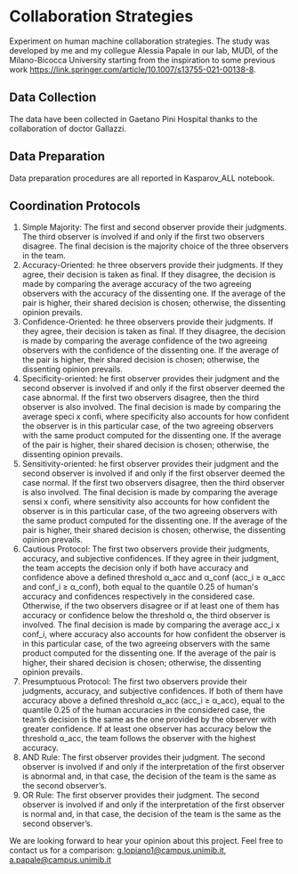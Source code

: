 # Collaboration Strategies
 Experiment on human machine collaboration strategies. 
 The study was developed by me and my collegue Alessia Papale in our lab, MUDI, of the Milano-Bicocca University starting from the inspiration to some previous work https://link.springer.com/article/10.1007/s13755-021-00138-8.

## Data Collection
The data have been collected in Gaetano Pini Hospital thanks to the collaboration of doctor Gallazzi.

## Data Preparation
Data preparation procedures are all reported in Kasparov_ALL notebook.

## Coordination Protocols 

1. Simple Majority: The first and second observer provide their judgments. The third observer is involved if and only if the first two observers disagree. The final decision is the majority choice of the three observers in the team. 
2. Accuracy-Oriented: he three observers provide their judgments. If they agree, their decision is taken as final. If they disagree, the decision is made by comparing the average accuracy of the two agreeing observers with the accuracy of the dissenting one. If the average of the pair is higher, their shared decision is chosen; otherwise, the dissenting opinion prevails.
3. Confidence-Oriented: he three observers provide their judgments. If they agree, their decision is taken as final. If they disagree, the decision is made by comparing the average confidence of the two agreeing observers with the confidence of the dissenting one. If the average of the pair is higher, their shared decision is chosen; otherwise, the dissenting opinion prevails.
4. Specificity-oriented: he first observer provides their judgment and the second observer is involved if and only if the first observer deemed the case abnormal. If the first two observers disagree, then the third observer is also involved. The final decision is made by comparing the average speci x confi, where specificity also accounts for how confident the observer is in this particular case, of the two agreeing observers with the same product computed for the dissenting one. If the average of the pair is higher, their shared decision is chosen; otherwise, the dissenting opinion prevails.
5. Sensitivity-oriented: he first observer provides their judgment and the second observer is involved if and only if the first observer deemed the case normal. If the first two observers disagree, then the third observer is also involved. The final decision is made by comparing the average sensi x confi, where sensitivity also accounts for how confident the observer is in this particular case, of the two agreeing observers with the same product computed for the dissenting one. If the average of the pair is higher, their shared decision is chosen; otherwise, the dissenting opinion prevails.
6. Cautious Protocol: The first two observers provide their judgments, accuracy, and subjective confidences. If they agree in their judgment, the team accepts the decision only if both have accuracy and confidence above a defined threshold α_acc and α_conf (acc_i ≥ α_acc and conf_i ≥ α_conf), both equal to the quantile 0.25 of human's accuracy and confidences respectively in the considered case. Otherwise, if the two observers disagree or if at least one of them has accuracy or confidence below the threshold α, the third observer is involved. The final decision is made by comparing the average acc_i x conf_i, where accuracy also accounts for how confident the observer is in this particular case, of the two agreeing observers with the same product computed for the dissenting one. If the average of the pair is higher, their shared decision is chosen; otherwise, the dissenting opinion prevails.
7. Presumptuous Protocol: The first two observers provide their judgments, accuracy, and subjective confidences. If both of them have accuracy above a defined threshold α_acc (acc_i ≥ α_acc), equal to the quantile 0.25 of the human accuracies in the considered case, the team’s decision is the same as the one provided by the observer with greater confidence. If at least one observer has accuracy below the threshold α_acc, the team follows the observer with the highest accuracy.
8. AND Rule: The first observer provides their judgment. The second observer is involved if and only if the interpretation of the first observer is abnormal and, in that case, the decision of the team is the same as the second observer’s.
9. OR Rule: The first observer provides their judgment. The second observer is involved if and only if the interpretation of the first observer is normal and, in that case, the decision of the team is the same as the second observer’s.


We are looking forward to hear your opinion about this project. Feel free to contact us for a comparison: g.lopiano1@campus.unimib.it, a.papale@campus.unimib.it
